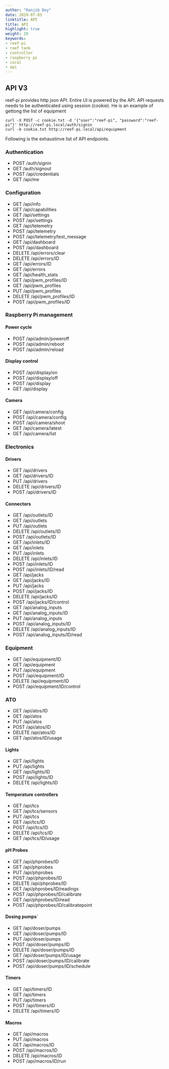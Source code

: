 ```yaml
---
author: "Ranjib Dey"
date: 2019-07-03
linktitle: API
title: API
highlight: true
weight: 20
keywords:
- reef-pi
- reef tank
- controller
- raspberry pi
- coral
- api
---
```


## API V3

reef-pi provides http json API. Entire UI is powered by the API. API requests needs to be authenticated
using session (cookie). He is an example of gettong the list of equipment
```
curl -X POST -c cookie.txt -d '{"user":"reef-pi", "password":"reef-pi"}' http://reef-pi.local/auth/signin
curl -b cookie.txt http://reef-pi.local/api/equipment
```
Following is the exhaustinve list of API endpoints.

### Authentication

-  POST	/auth/signin
-   GET	/auth/signout
-  POST	/api/credentials
-   GET	/api/me

### Configuration

-   GET	/api/info
-   GET	/api/capabilities
-   GET	/api/settings
-  POST	/api/settings
-   GET	/api/telemetry
-  POST	/api/telemetry
-  POST	/api/telemetry/test_message
-   GET	/api/dashboard
-  POST	/api/dashboard
- DELETE	/api/errors/clear
- DELETE	/api/errors/ID
-   GET	/api/errors/ID
-   GET	/api/errors
-   GET	/api/health_stats
-   GET	/api/pwm_profiles/ID
-   GET	/api/pwm_profiles
-   PUT	/api/pwm_profiles
- DELETE	/api/pwm_profiles/ID
-  POST	/api/pwm_profiles/ID

### Raspberry Pi management

#### Power cycle

-  POST	/api/admin/poweroff
-  POST	/api/admin/reboot
-  POST	/api/admin/reload
   
#### Display control

-  POST	/api/display/on
-  POST	/api/display/off
-  POST	/api/display
-   GET	/api/display

#### Camera

-   GET	/api/camera/config
-  POST	/api/camera/config
-  POST	/api/camera/shoot
-   GET	/api/camera/latest
-   GET	/api/camera/list


### Electronics

#### Drivers

-   GET	/api/drivers
-   GET	/api/drivers/ID
-   PUT	/api/drivers
- DELETE	/api/drivers/ID
-  POST	/api/drivers/ID

#### Connectors

-   GET	/api/outlets/ID
-   GET	/api/outlets
-   PUT	/api/outlets
- DELETE	/api/outlets/ID
-  POST	/api/outlets/ID
-   GET	/api/inlets/ID
-   GET	/api/inlets
-   PUT	/api/inlets
- DELETE	/api/inlets/ID
-  POST	/api/inlets/ID
-  POST	/api/inlets/ID/read
-   GET	/api/jacks
-   GET	/api/jacks/ID
-   PUT	/api/jacks
-  POST	/api/jacks/ID
- DELETE	/api/jacks/ID
-  POST	/api/jacks/ID/control
-   GET	/api/analog_inputs
-   GET	/api/analog_inputs/ID
-   PUT	/api/analog_inputs
-  POST	/api/analog_inputs/ID
- DELETE	/api/analog_inputs/ID
-  POST	/api/analog_inputs/ID/read

### Equipment 

-   GET	/api/equipment/ID
-   GET	/api/equipment
-   PUT	/api/equipment
-  POST	/api/equipment/ID
- DELETE	/api/equipment/ID
-  POST	/api/equipment/ID/control

### ATO

-   GET	/api/atos/ID
-   GET	/api/atos
-   PUT	/api/atos
-  POST	/api/atos/ID
- DELETE	/api/atos/ID
-   GET	/api/atos/ID/usage

#### Lights

-   GET	/api/lights
-   PUT	/api/lights
-   GET	/api/lights/ID
-  POST	/api/lights/ID
- DELETE	/api/lights/ID

#### Temperature controllers

-   GET	/api/tcs
-   GET	/api/tcs/sensors
-   PUT	/api/tcs
-   GET	/api/tcs/ID
-  POST	/api/tcs/ID
- DELETE	/api/tcs/ID
-   GET	/api/tcs/ID/usage

#### pH Probes

-   GET	/api/phprobes/ID
-   GET	/api/phprobes
-   PUT	/api/phprobes
-  POST	/api/phprobes/ID
- DELETE	/api/phprobes/ID
-   GET	/api/phprobes/ID/readings
-  POST	/api/phprobes/ID/calibrate
-   GET	/api/phprobes/ID/read
-  POST	/api/phprobes/ID/calibratepoint

#### Dosing pumps`

-   GET	/api/doser/pumps
-   GET	/api/doser/pumps/ID
-   PUT	/api/doser/pumps
-  POST	/api/doser/pumps/ID
- DELETE	/api/doser/pumps/ID
-   GET	/api/doser/pumps/ID/usage
-  POST	/api/doser/pumps/ID/calibrate
-  POST	/api/doser/pumps/ID/schedule

#### Timers

-   GET	/api/timers/ID
-   GET	/api/timers
-   PUT	/api/timers
-  POST	/api/timers/ID
- DELETE	/api/timers/ID

#### Macros

-   GET	/api/macros
-   PUT	/api/macros
-   GET	/api/macros/ID
-  POST	/api/macros/ID
- DELETE	/api/macros/ID
-  POST	/api/macros/ID/run

